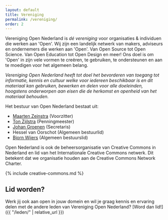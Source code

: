 ```yaml
---
layout: default
title: Vereniging
permalink: /vereniging/
order: 2
---
```


Vereniging Open Nederland is <em>dé vereniging</em> voor organisaties & individuen die werken aan 'Open'. Wij zijn een landelijk netwerk van makers, adviseurs en ondernemers die werken aan 'Open'. Van Open Source tot Open Science. Van Open Education tot Open Design en meer! Ons doel is om 'Open' in zijn vele vormen te creëren, te gebruiken, te ondersteunen en aan te moedigen voor het algemeen belang.

_Vereniging Open Nederland heeft tot doel het bevorderen van toegang tot informatie, kennis en cultuur welke voor iedereen beschikbaar is en dit materiaal kan gebruiken, bewerken en delen voor alle doeleinden, hoogstens onderworpen aan eisen die de herkomst en openheid van het materiaal behouden._

Het bestuur van Open Nederland bestaat uit:

- [Maarten Zeinstra](https://www.ip-squared.com) (Voorzitter)
- [Ton Zijlstra](https://www.zylstra.org/) (Penningmeester)
- [Johan Groenen](https://www.jgroenen.nl) (Secretaris)
- Hessel van Oorschot (Algemeen bestuurlid)
- [Bjorn Wijers](https://burobjorn.nl) (Algemeen bestuurslid)

Open Nederland is ook de beheersorganisatie van Creative Commons in Nederland en lid van het Internationale Creative Commons netwerk. Dit betekent dat we organisatie houden aan de Creative Commons Network Charter.

{% include creative-commons.md %}

## Lid worden?

Werk jij ook aan open in jouw domein en wil je graag kennis en ervaring delen met de andere leden van Vereniging Open Nederland? [Word dan lid!]({{ "/leden/" | relative_url }})
